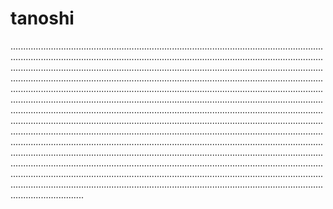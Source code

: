 # tanoshi

.....................................................................................................................................................................................................................................................................................................................................................................................................................................................................................................................................................................................................................................................................................................................................................................................................................................................................................................................................................................................................................................................................................................................................................................................................................................................................................................................................................................................................................................................................................................................................................................................................................................................................................................................................................................................................................................